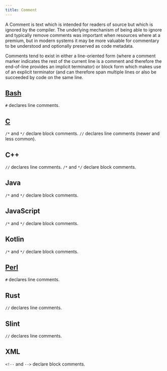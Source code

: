```yaml
---
title: Comment
---
```


A Comment is text which is intended for readers of source but which is
ignored by the compiler. The underlying mechanism of being able to ignore
and typically remove comments was important when resources where at a
premium, but in modern systems it may be more valuable for commentary
to be understood and optionally preserved as code metadata.

Comments tend to exist in either a line-oriented form
(where a comment marker indicates the rest of the current line
is a comment and therefore the end-of-line provides an
implicit terminator) or block form which makes use of
an explicit terminator (and can therefore span multiple
lines or also be succeeded by code on the same line.

## [Bash](bash)

`#` declares line comments.

## [C](c)

`/*` and `*/` declare block comments.
`//` declares line comments (newer and less common).

## C++

`//` declares line comments.
`/*` and `*/` declare block comments.

## Java

`/*` and `*/` declare block comments.

## JavaScript

`/*` and `*/` declare block comments.

## Kotlin

`/*` and `*/` declare block comments.

## [Perl](perl)

`#` declares line comments.

## Rust

`//` declares line comments.

## Slint

`//` declares line comments.

## XML

`<!--` and `-->` declare block comments.

